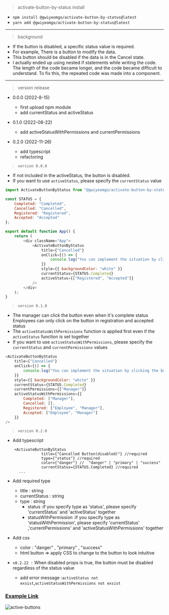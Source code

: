 
> activate-button-by-status install
* `npm install @gwiyeomgo/activate-button-by-status@latest`
* `yarn add @gwiyeomgo/activate-button-by-status@latest`
---
> background

* If the button is disabled, a specific status value is required.
* For example, There is a button to modify the data.
* This button should be disabled if the data is in the Cancel state.
* I actually ended up using nested if statements while writing the code.
  The length of the code became longer, and the code became difficult to understand.
  To fix this, the repeated code was made into a component.
---
> version release

* 0.0.0 (2022-8-15)
    - first upload npm module
    - add currentStatus and activeStatus

* 0.1.0 (2022-08-22)
    - add activeStatusWithPermissions and currentPermissions

* 0.2.0 (2022-11-26)
    - add typescript
    - refactoring

> `version 0.0.0`

* If not included in the activeStatus, the button is disabled.
* If you want to use `activeStatus`, please specify the `currentStatus` value

```javascript
import ActivateButtonByStatus from "@gwiyeomgo/activate-button-by-status";

const STATUS = {
    Completed: "Completed",
    Cancelled: "Cancelled",
    Registered: "Registered",
    Accepted: "Accepted"
};

export default function App() {
    return (
        <div className="App">
            <ActivateButtonByStatus
                title={"Cancelled"}
                onClick={() => {
                    console.log("You can implement the situation by clicking the button");
                }}
                style={{ backgroundColor: "white" }}
                currentStatus={STATUS.Completed}
                activeStatus={["Registered", "Accepted"]}
            />
        </div>
    );
}
```


> `version 0.1.0`

* The manager can click the button even when it's complete status
  Employees can only click on the button in registration and accepted status
* The `activeStatusWithPermissions` function is applied first even if the `activeStatus` function is set together
* If you want to use `activeStatusWithPermissions`, please specify the `currentStatus` and `currentPermissions` values

```javascript
<ActivateButtonByStatus
    title={"Cancelled"}
    onClick={() => {
        console.log("You can implement the situation by clicking the button");
    }}
    style={{ backgroundColor: "white" }}
    currentStatus={STATUS.Completed}
    currentPermissions={["Manager"]}
    activeStatusWithPermissions={{
        Completed: ["Manager"],
        Cancelled: [],
        Registered: ["Employee", "Manager"],
        Accepted: ["Employee", "Manager"]
    }}
/>
```

>  `version 0.2.0`

* Add typescript
```
    <ActivateButtonByStatus
                title={"Cancelled Button(disabled)"} //required
                type={"status"} //required
                color={"danger"} //  "danger" | "primary" | "success"
                currentStatus={STATUS.Completed} //required
      ...
```
* Add required type
    * title : string
    * currentStatus  : string
    * type  : string
        * status  :if you specify type as 'status', please specify 'currentStatus' and 'activeStatus' together
        * statusWithPermission  :if you specify type as 'statusWithPermission',
          please specify 'currentStatus' ,'currentPermissions' and 'activeStatusWithPermissions' together
* Add css
    * color :  "danger" , "primary" , "success"
    * html button => apply CSS to change to the button to look intuitive

* `v0.2.22 :` When disabled props is true, the button must be disabled regardless of the status value
    * add error message :`activeStatus not exsist`,`activeStatusWithPermissions not exsist`
###  [Example Link](https://codesandbox.io/s/activatebutton-demo-kr7yhh?file=/src/App.tsx)
![active-buttons](https://user-images.githubusercontent.com/77624394/204274435-00c7be52-9e56-4cf1-a734-0d067ff877ce.png)